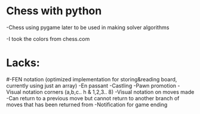 # Chess with python

-Chess using pygame later to be used in making solver algorithms

-I took the colors from chess.com 

# Lacks:
  #-FEN notation (optimized implementation for storing&reading board, currently using just an array)
  -En passant
  -Castling
  -Pawn promotion
  -Visual notation corners (a,b,c.. h & 1,2,3.. 8)
  -Visual notation on moves made
  -Can return to a previous move but cannot return to another branch of moves that has been returned from
  -Notification for game ending
